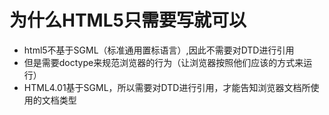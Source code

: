 # 为什么HTML5只需要写<!DOCTYPE HTML>就可以

- html5不基于SGML（标准通用置标语言）,因此不需要对DTD进行引用
- 但是需要doctype来规范浏览器的行为（让浏览器按照他们应该的方式来运行）
- HTML4.01基于SGML，所以需要对DTD进行引用，才能告知浏览器文档所使用的文档类型